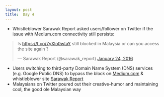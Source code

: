 ```yaml
---
layout: post
title:  Day 4
---
```


- Whistleblower Sarawak Report asked users/follower on Twitter if the issue with Medium.com connectivity still persists: 

<blockquote class="twitter-tweet" lang="en"><p lang="en" dir="ltr">Is <a href="https://t.co/7yXlo0wtaY">https://t.co/7yXlo0wtaY</a> still blocked in Malaysia or can you access the site again ?</p>&mdash; Sarawak Report (@sarawak_report) <a href="https://twitter.com/sarawak_report/status/691279431227305984">January 24, 2016</a></blockquote>

- Users switching to third-party Domain Name System (DNS) services (e.g. Google Public DNS) to bypass the block on [Medium.com](https://medium.com) &amp; whistleblower site [Sarawak Report](http://sarawakreport.org)
- Malaysians on Twitter poured out their creative-humor and maintaining cool, the good ole Malaysian way